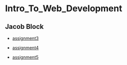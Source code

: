 # Intro_To_Web_Development
## Jacob Block

- [assignment3](https://github.com/JacobBlock123/JacobBlock123.github.io/tree/main/jacob_block_assingment_3)

- [assignment4](https://github.com/JacobBlock123/JacobBlock123.github.io/tree/main/jacob_block_assingment_4)

- [assignment5](https://github.com/JacobBlock123/JacobBlock123.github.io/tree/main/jacob_block_assignment_5)